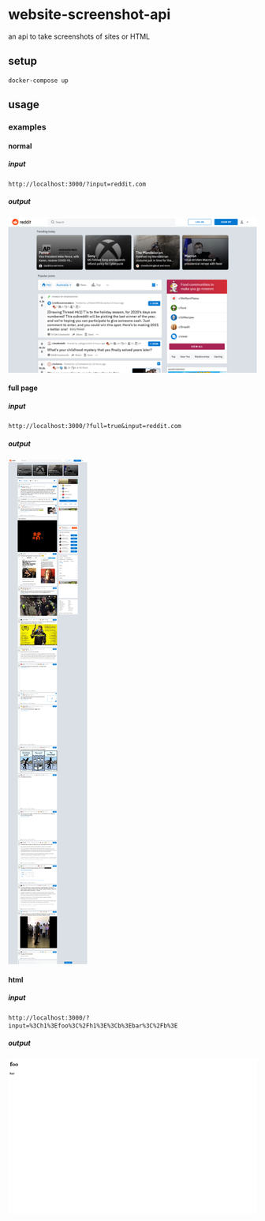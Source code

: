 # website-screenshot-api
an api to take screenshots of sites or HTML
## setup
```
docker-compose up
```
## usage
### examples
#### normal
##### input
```
http://localhost:3000/?input=reddit.com
```
##### output
![](examples/normal.png)
#### full page
##### input
```
http://localhost:3000/?full=true&input=reddit.com
```
##### output
![](examples/full.png)
#### html
##### input
```
http://localhost:3000/?input=%3Ch1%3Efoo%3C%2Fh1%3E%3Cb%3Ebar%3C%2Fb%3E
```
##### output
![](examples/html.png)
